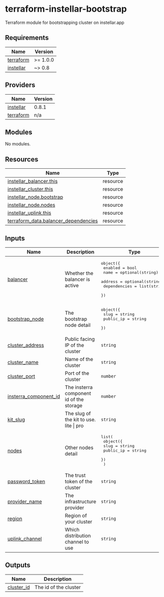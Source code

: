 # terraform-instellar-bootstrap
Terraform module for bootstrapping cluster on instellar.app

<!-- BEGIN_TF_DOCS -->
## Requirements

| Name | Version |
|------|---------|
| <a name="requirement_terraform"></a> [terraform](#requirement\_terraform) | >= 1.0.0 |
| <a name="requirement_instellar"></a> [instellar](#requirement\_instellar) | ~> 0.8 |

## Providers

| Name | Version |
|------|---------|
| <a name="provider_instellar"></a> [instellar](#provider\_instellar) | 0.8.1 |
| <a name="provider_terraform"></a> [terraform](#provider\_terraform) | n/a |

## Modules

No modules.

## Resources

| Name | Type |
|------|------|
| [instellar_balancer.this](https://registry.terraform.io/providers/upmaru/instellar/latest/docs/resources/balancer) | resource |
| [instellar_cluster.this](https://registry.terraform.io/providers/upmaru/instellar/latest/docs/resources/cluster) | resource |
| [instellar_node.bootstrap](https://registry.terraform.io/providers/upmaru/instellar/latest/docs/resources/node) | resource |
| [instellar_node.nodes](https://registry.terraform.io/providers/upmaru/instellar/latest/docs/resources/node) | resource |
| [instellar_uplink.this](https://registry.terraform.io/providers/upmaru/instellar/latest/docs/resources/uplink) | resource |
| [terraform_data.balancer_dependencies](https://registry.terraform.io/providers/hashicorp/terraform/latest/docs/resources/data) | resource |

## Inputs

| Name | Description | Type | Default | Required |
|------|-------------|------|---------|:--------:|
| <a name="input_balancer"></a> [balancer](#input\_balancer) | Whether the balancer is active | <pre>object({<br>    enabled      = bool<br>    name         = optional(string)<br>    address      = optional(string)<br>    dependencies = list(string)<br>  })</pre> | n/a | yes |
| <a name="input_bootstrap_node"></a> [bootstrap\_node](#input\_bootstrap\_node) | The bootstrap node detail | <pre>object({<br>    slug      = string<br>    public_ip = string<br>  })</pre> | n/a | yes |
| <a name="input_cluster_address"></a> [cluster\_address](#input\_cluster\_address) | Public facing IP of the cluster | `string` | n/a | yes |
| <a name="input_cluster_name"></a> [cluster\_name](#input\_cluster\_name) | Name of the cluster | `string` | n/a | yes |
| <a name="input_cluster_port"></a> [cluster\_port](#input\_cluster\_port) | Port of the cluster | `number` | `8443` | no |
| <a name="input_insterra_component_id"></a> [insterra\_component\_id](#input\_insterra\_component\_id) | The insterra component id of the storage | `number` | `null` | no |
| <a name="input_kit_slug"></a> [kit\_slug](#input\_kit\_slug) | The slug of the kit to use. lite \| pro | `string` | `"lite"` | no |
| <a name="input_nodes"></a> [nodes](#input\_nodes) | Other nodes detail | <pre>list(<br>    object({<br>      slug      = string<br>      public_ip = string<br>    })<br>  )</pre> | n/a | yes |
| <a name="input_password_token"></a> [password\_token](#input\_password\_token) | The trust token of the cluster | `string` | n/a | yes |
| <a name="input_provider_name"></a> [provider\_name](#input\_provider\_name) | The infrastructure provider | `string` | n/a | yes |
| <a name="input_region"></a> [region](#input\_region) | Region of your cluster | `string` | n/a | yes |
| <a name="input_uplink_channel"></a> [uplink\_channel](#input\_uplink\_channel) | Which distribution channel to use | `string` | `"master"` | no |

## Outputs

| Name | Description |
|------|-------------|
| <a name="output_cluster_id"></a> [cluster\_id](#output\_cluster\_id) | The id of the cluster |
<!-- END_TF_DOCS -->